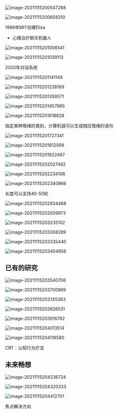 ![image-20211115200547288](img/image-20211115200547288.png)

![image-20211115200658310](img/image-20211115200658310.png)

1966年MIT创建Eliza

- 心理治疗聊天机器人

![image-20211115201006541](img/image-20211115201006541.png)

![image-20211115201039113](img/image-20211115201039113.png)

2020年对话系统

![image-20211115201141149](img/image-20211115201141149.png)

![image-20211115201238169](img/image-20211115201238169.png)

![image-20211115201359571](img/image-20211115201359571.png)

![image-20211115201457995](img/image-20211115201457995.png)

![image-20211115201618828](img/image-20211115201618828.png)

指定某种情绪的类别，计算机就可以生成相应情绪的语句

![image-20211115201727341](img/image-20211115201727341.png)

![image-20211115201812599](img/image-20211115201812599.png)

![image-20211115201922487](img/image-20211115201922487.png)

![image-20211115202027482](img/image-20211115202027482.png)

![image-20211115202234108](img/image-20211115202234108.png)

![image-20211115202340866](img/image-20211115202340866.png)

长度可以支持40-50轮

![image-20211115202834468](img/image-20211115202834468.png)

![image-20211115202939973](img/image-20211115202939973.png)

![image-20211115203235102](img/image-20211115203235102.png)

![image-20211115203308289](img/image-20211115203308289.png)

![image-20211115203335440](img/image-20211115203335440.png)

![image-20211115203404856](img/image-20211115203404856.png)

## 已有的研究

![image-20211115203540706](img/image-20211115203540706.png)

![image-20211115203700969](img/image-20211115203700969.png)

![image-20211115203745363](img/image-20211115203745363.png)

![image-20211115203826531](img/image-20211115203826531.png)

![image-20211115203916782](img/image-20211115203916782.png)

![image-20211115204013514](img/image-20211115204013514.png)

![image-20211115204118580](img/image-20211115204118580.png)

CBT：认知行为疗法



## 未来畅想

![image-20211115204236724](img/image-20211115204236724.png)

![image-20211115204320333](img/image-20211115204320333.png)

![image-20211115204412701](img/image-20211115204412701.png)

焦点解决方向

